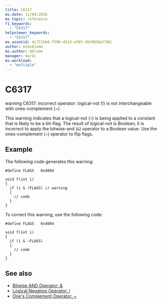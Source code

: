 ```yaml
---
title: C6317
ms.date: 11/04/2016
ms.topic: reference
f1_keywords:
  - "C6317"
helpviewer_keywords:
  - "C6317"
ms.assetid: dc771bb8-f596-4514-af0f-4b39658af365
author: mikeblome
ms.author: mblome
manager: markl
ms.workload:
  - "multiple"
---
```

# C6317
warning C6317: incorrect operator: logical-not (!) is not interchangeable with ones-complement (~)

 This warning indicates that a logical-not (`!`) is being applied to a constant that is likely to be a bit-flag. The result of logical-not is Boolean; it is incorrect to apply the bitwise-and (`&`) operator to a Boolean value. Use the ones-complement (`~`) operator to flip flags.

## Example
 The following code generates this warning:

```code
#define FLAGS   0x4004

void f(int i)
{
  if (i & !FLAGS) // warning
  {
    // code
  }
}
```

 To correct this warning, use the following code:

```code
#define FLAGS   0x4004

void f(int i)
{
  if (i & ~FLAGS)
  {
    // code
  }
}
```

## See also

- [Bitwise AND Operator: &](/cpp/cpp/bitwise-and-operator-amp)
- [Logical Negation Operator: !](/cpp/cpp/logical-negation-operator-exclpt)
- [One's Complement Operator: ~](/cpp/cpp/one-s-complement-operator-tilde)
